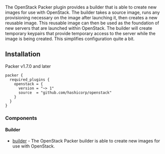 
The OpenStack Packer plugin provides a builder that is able to create new images
for use with OpenStack. The builder takes a source image, runs any provisioning
necessary on the image after launching it, then creates a new reusable image.
This reusable image can then be used as the foundation of new servers that are
launched within OpenStack. The builder will create temporary keypairs that
provide temporary access to the server while the image is being created. This
simplifies configuration quite a bit.

## Installation

Packer v1.7.0 and later

```hcl
packer {
  required_plugins {
    openstack = {
      version = "~> 1"
      source  = "github.com/hashicorp/openstack"
    }
  }
}
```

### Components

#### Builder

- [builder](packer/integrations/BrandonRomano/openstack/latest/components/builder/openstack) - The OpenStack Packer builder is able to create new images for use with OpenStack.
